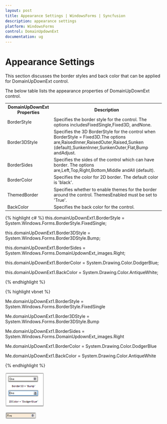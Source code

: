 ```yaml
---
layout: post
title: Appearance Settings | WindowsForms | Syncfusion
description: appearance settings
platform: WindowsForms
control: DomainUpdownExt 
documentation: ug
---
```

# Appearance Settings

This section discusses the border styles and back color that can be applied for DomainUpDownExt control.

The below table lists the appearance properties of DomainUpDownExt control.


<table>
<tr>
<th>
DomainUpDownExt Properties</th><th>
Description</th></tr>
<tr>
<td>
BorderStyle</td><td>
Specifies the border style for the control. The options includesFixedSingle,Fixed3D, andNone.</td></tr>
<tr>
<td>
Border3DStyle</td><td>
Specifies the 3D BorderStyle for the control when BorderStyle = Fixed3D.The options are,RaisedInner,RaisedOuter,Raised,Sunken (default),SunkenInner,SunkenOuter,Flat,Bump andAdjust.</td></tr>
<tr>
<td>
BorderSides</td><td>
Specifies the sides of the control which can have border. The options are,Left,Top,Right,Bottom,Middle andAll (default).</td></tr>
<tr>
<td>
BorderColor</td><td>
Specifies the color for 2D border. The default color is 'black'.</td></tr>
<tr>
<td>
ThemedBorder</td><td>
Specifies whether to enable themes for the border around the control. ThemesEnabled must be set to 'True'.</td></tr>
<tr>
<td>
BackColor</td><td>
Specifies the back color for the control.</td></tr>
</table>





{% highlight c# %}
this.domainUpDownExt1.BorderStyle = System.Windows.Forms.BorderStyle.FixedSingle;

this.domainUpDownExt1.Border3DStyle = System.Windows.Forms.Border3DStyle.Bump;

this.domainUpDownExt1.BorderSides = System.Windows.Forms.DomainUpdownExt_images.Right;

this.domainUpDownExt1.BorderColor = System.Drawing.Color.DodgerBlue; 

this.domainUpDownExt1.BackColor = System.Drawing.Color.AntiqueWhite;

{% endhighlight  %}


{% highlight vbnet %}


Me.domainUpDownExt1.BorderStyle = System.Windows.Forms.BorderStyle.FixedSingle

Me.domainUpDownExt1.Border3DStyle = System.Windows.Forms.Border3DStyle.Bump

Me.domainUpDownExt1.BorderSides = System.Windows.Forms.DomainUpdownExt_images.Right

Me.domainUpDownExt1.BorderColor = System.Drawing.Color.DodgerBlue

Me.domainUpDownExt1.BackColor = System.Drawing.Color.AntiqueWhite

{% endhighlight  %}

![](DomainUpdownExt_images/Overview_img431.png) 



![](DomainUpdownExt_images/Overview_img432.png) 


